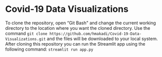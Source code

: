 # Covid-19 Data Visualizations
To clone the repository, open “Git Bash" and change the current working directory to the location where you want the cloned directory. Use the command ```git clone https://github.com/hmakadi/Covid-19-Data-Visualizations.git``` and the files will be downloaded to your local system.
After cloning this repository you can run the Streamlit app using the following command: ```streamlit run app.py```
